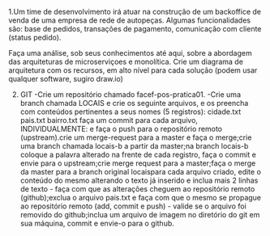 1.Um time de desenvolvimento irá atuar na construção de um backoffice de venda de uma empresa de rede de autopeças.
Algumas funcionalidades são: base de pedidos, transações de pagamento, comunicação com cliente (status pedido).

Faça uma análise, sob seus conhecimentos até aqui, sobre a abordagem das arquiteturas de microserviçoes e monolítica.
Crie um diagrama de arquitetura com os recursos, em alto nível para cada solução (podem usar qualquer software, sugiro draw.io)


2. GIT
-Crie um repositório chamado facef-pos-pratica01.
-Crie uma branch chamada LOCAIS e crie os seguinte arquivos, e os preencha com conteúdos pertinentes a seus nomes (5 registros):
cidade.txt
pais.txt
bairro.txt
faça um commit para cada arquivo, INDIVIDUALMENTE: e faça o push para o repositório remoto (upstream).crie um merge-request para a master e faça o merge;crie uma branch chamada locais-b a partir da master;na branch locais-b coloque a palavra alterado na frente de cada registro, faça o commit e envie para o upstream;crie merge request para a master;faça o merge da master para a branch original locaispara cada arquivo criado, edite o conteúdo do mesmo alterando o texto já inserido e inclua mais 2 linhas de texto - faça com que as alterações cheguem ao repositório remoto (github);exclua o arquivo pais.txt e faça com que o mesmo se propague ao repositório remoto (add, commit e push) - valide se o arquivo foi removido do github;inclua um arquivo de imagem no diretório do git em sua máquina, commit e envie-o para o github.
